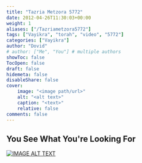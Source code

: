 ```yaml
---
title: "Tazria Metzora 5772"
date: 2012-04-26T11:30:03+00:00
weight: 1
aliases: ["/Tazriametzora5772"]
tags: ["Vayikra", "torah", "video", "5772"]
categories: ["Vayikra"]
author: "Dovid"
# author: ["Me", "You"] # multiple authors
showToc: false
TocOpen: false
draft: false
hidemeta: false
disableShare: false
cover:
    image: "<image path/url>"
    alt: "<alt text>"
    caption: "<text>"
    relative: false
comments: false
---
```

 ## You See What You're Looking For
 [![IMAGE ALT TEXT](http://img.youtube.com/vi/8Ekhko8kB2A/0.jpg)](http://www.youtube.com/watch?v=8Ekhko8kB2A "Video Title")

